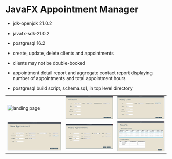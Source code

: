 # JavaFX Appointment Manager

- jdk-openjdk 21.0.2
- javafx-sdk-21.0.2
- postgresql 16.2

- create, update, delete clients and appointments
- clients may not be double-booked
- appointment detail report and aggregate contact report
displaying number of appointments and total appointment hours
- postgresql build script, schema.sql, in top level directory

<table>
  <tr>
    <td><img src="/screenshots/landingPage.png" alt="landing page" width="250" /></td>
    <td><img src="/screenshots/newClient.png" alt="new client page" width="250" /></td>
    <td><img src="/screenshots/modifyClient.png" alt="modify client page" width="250" /></td>
  </tr>
  <tr>
    <td><img src="/screenshots/newAppointment.png" alt="new appointment page" width="250" /></td>
    <td><img src="/screenshots/modifyAppointment.png" alt="modify appointment page" width="250" /></td>
    <td><img src="/screenshots/reports.png" alt="reports page" width="250" /></td>
  </tr>
</table>



